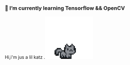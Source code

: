 ### 🌱 I’m currently learning Tensorflow && OpenCV 
 Hi,i'm jus a lil katz 
 .<img src="https://github.com/Shireenaliza/Shireenaliza/blob/main/pixel-cat.gif" width="150px">
<!--
**Shireenaliza/Shireenaliza** is a ✨ _special_ ✨ repository because its `README.md` (this file) appears on your GitHub profile.

Here are some ideas to get you started:

- 🔭 I’m currently working on ...
- 🌱 I’m currently learning ...
- 👯 I’m looking to collaborate on ...
- 🤔 I’m looking for help with ...
- 💬 Ask me about ...
- 📫 How to reach me: ...
- 😄 Pronouns: ...
- ⚡ Fun fact: ...
-->
